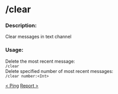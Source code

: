 # /clear

### Description:
Clear messages in text channel<br>

### Usage:
Delete the most recent message:<br>
`/clear`<br>
Delete specified number of most recent messages:<br>
`/clear number:<Int>`<br>

<a class="button prev" href="/#/commands/utilitycommands/ping" role="button">< Ping</a>
<a class="button next" href="/#/commands/utilitycommands/report" role="button">Report ></a>